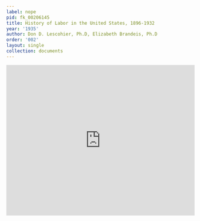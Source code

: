 ```yaml
---
label: nope
pid: fk_00206145
title: History of Labor in the United States, 1896-1932
year: '1935'
author: Don D. Lescohier, Ph.D, Elizabeth Brandeis, Ph.D
order: '002'
layout: single
collection: documents
---
```

<iframe src="https://northwestern.app.box.com/embed/s/m48eunkxnzh3n50knlvin9c9gl8uurvf?sortColumn=date&view=list" width="500" height="400" frameborder="0" allowfullscreen webkitallowfullscreen msallowfullscreen></iframe>
